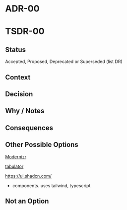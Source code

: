 # ADR-00
# TSDR-00

## Status

Accepted, Proposed, Deprecated or Superseded (list DR)

## Context



## Decision



## Why / Notes



## Consequences



## Other Possible Options

[Modernizr](https://github.com/Modernizr/Modernizr)

[tabulator](https://github.com/olifolkerd/tabulator)

https://ui.shadcn.com/
  - components. uses tailwind, typescript

## Not an Option

